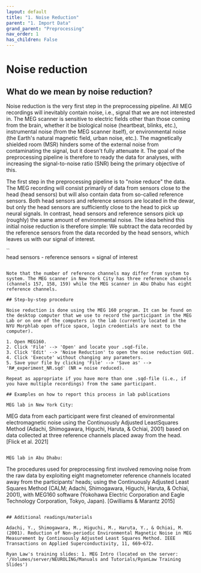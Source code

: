```yaml
---
layout: default
title: "1. Noise Reduction"
parent: "1. Import Data"
grand_parent: "Preprocessing"
nav_order: 1
has_children: False
---
```


# Noise reduction

## What do we mean by noise reduction?

Noise reduction is the very first step in the preprocessing pipeline. All MEG recordings will inevitably contain noise, i.e., signal that we are not interested in. The MEG scanner is sensitive to electric fields other than those coming from the brain, whether it be biological noise (heartbeat, blinks, etc.), instrumental noise (from the MEG scanner itself), or environmental noise (the Earth's natural magnetic field, urban noise, etc.). The magnetically shielded room (MSR) hinders some of the external noise from contaminating the signal, but it doesn't fully attenuate it. The goal of the preprocessing pipeline is therefore to ready the data for analyses, with increasing the signal-to-noise ratio (SNR) being the primary objective of this.

The first step in the preprocessing pipeline is to "noise reduce" the data. The MEG recording will consist primarily of data from sensors close to the head (head sensors) but will also contain data from so-called reference sensors. Both head sensors and reference sensors are located in the dewar, but only the head sensors are sufficiently close to the head to pick up neural signals. In contrast, head sensors and reference sensors pick up (roughly) the same amount of environmental noise. The idea behind this initial noise reduction is therefore simple: We subtract the data recorded by the reference sensors from the data recorded by the head sensors, which leaves us with our signal of interest.

``   
head sensors - reference sensors = signal of interest
```

Note that the number of reference channels may differ from system to system. The MEG scanner in New York City has three reference channels (channels 157, 158, 159) while the MEG scanner in Abu Dhabu has eight reference channels.

## Step-by-step procedure

Noise reduction is done using the MEG 160 program. It can be found on the desktop computer that we use to record the participant in the MEG Lab or on one of the computers in the lab (currently located in the NYU Morphlab open office space, login credentials are next to the computer).

1. Open MEG160.
2. Click 'File' --> 'Open' and locate your .sqd-file.
3. Click 'Edit' --> 'Noise Reduction' to open the noise reduction GUI.
4. Click 'Execute' without changing any parameters.
5. Save your file by clicking 'File' --> 'Save as' --> 'R#_experiment_NR.sqd' (NR = noise reduced).

Repeat as appropriate if you have more than one .sqd-file (i.e., if you have multiple recordings) from the same participant.

## Examples on how to report this process in lab publications

MEG lab in New York City:
```
MEG data from each participant were first cleaned of environmental electromagnetic noise using the Continuously Adjusted LeastSquares Method (Adachi, Shimogawara, Higuchi, Haruta, & Ochiai, 2001) based on data collected at three reference channels placed away from the head. [Flick et al. 2021]
```

MEG lab in Abu Dhabu:

```
The procedures used for preprocessing first involved removing noise from the raw data by exploiting eight magnetometer reference channels located away from the participants’ heads; using the Continuously Adjusted Least Squares Method (CALM; Adachi, Shimogawara, Higuchi, Haruta, & Ochiai, 2001), with MEG160 software (Yokohawa Electric Corporation and Eagle Technology Corporation, Tokyo, Japan). [Gwilliams & Marantz 2015]
```

## Additional readings/materials

Adachi, Y., Shimogawara, M., Higuchi, M., Haruta, Y., & Ochiai, M. (2001). Reduction of Non-periodic Environmental Magnetic Noise in MEG Measurement by Continuously Adjusted Least Squares Method. IEEE Transactions on Applied Superconductivity, 11, 669–672.

Ryan Law's training slides: 1. MEG Intro (located on the server: '/Volumes/server/NEUROLING/Manuals and Tutorials/RyanLaw Training Slides')
